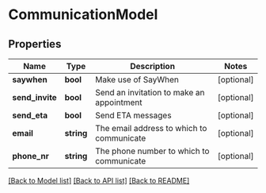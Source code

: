 # CommunicationModel

## Properties
Name | Type | Description | Notes
------------ | ------------- | ------------- | -------------
**saywhen** | **bool** | Make use of SayWhen | [optional] 
**send_invite** | **bool** | Send an invitation to make an appointment | [optional] 
**send_eta** | **bool** | Send ETA messages | [optional] 
**email** | **string** | The email address to which to communicate | [optional] 
**phone_nr** | **string** | The phone number to which to communicate | [optional] 

[[Back to Model list]](../README.md#documentation-for-models) [[Back to API list]](../README.md#documentation-for-api-endpoints) [[Back to README]](../README.md)


